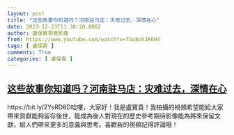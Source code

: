 ```yaml
---
layout: post
title: "这些故事你知道吗？河南驻马店：灾难过去，深情在心"
date: 2023-12-23T11:30:20.000Z
author: 盧保貴視覺影像
from: https://www.youtube.com/watch?v=TSo8vVJK6H4
tags: [ 盧保貴 ]
comments: True
categories: [ 盧保貴 ]
---
```

<!--1703331020000-->
[这些故事你知道吗？河南驻马店：灾难过去，深情在心](https://www.youtube.com/watch?v=TSo8vVJK6H4)
------

<div>
https://bit.ly/2YsRD8D哈嘍，大家好！我是盧寶貴！我拍攝的視頻希望能給大家帶來貢獻能夠留存後世，能成為後人對現在的歷史參考期待影像能為將來保留文獻，給人們帶來更多的意義與思考。喜歡我的視頻記得評論哦！
</div>
